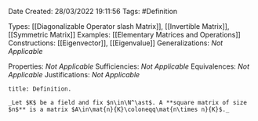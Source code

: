 <div class="topSpace"></div>

Date Created: 28/03/2022 19:11:56
Tags: #Definition

Types: [[Diagonalizable Operator slash Matrix]], [[Invertible Matrix]], [[Symmetric Matrix]]
Examples: [[Elementary Matrices and Operations]]
Constructions: [[Eigenvector]], [[Eigenvalue]]
Generalizations: _Not Applicable_

Properties: _Not Applicable_
Sufficiencies: _Not Applicable_
Equivalences: _Not Applicable_
Justifications: _Not Applicable_

``` ad-Definition
title: Definition.

_Let $K$ be a field and fix $n\in\N^\ast$. A **square matrix of size $n$** is a matrix $A\in\mat{n}{K}\coloneqq\mat{n\times n}{K}$._

```

